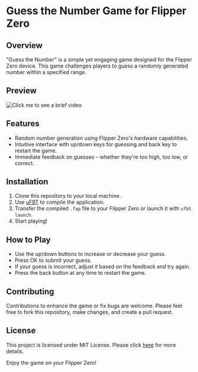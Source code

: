# Guess the Number Game for Flipper Zero

## Overview
"Guess the Number" is a simple yet engaging game designed for the Flipper Zero device. This game challenges players to guess a randomly generated number within a specified range.

## Preview
![Click me to see a brief video](https://streamable.com/b6iusj)

## Features
- Random number generation using Flipper Zero's hardware capabilities.
- Intuitive interface with up/down keys for guessing and back key to restart the game.
- Immediate feedback on guesses – whether they're too high, too low, or correct.

## Installation
1. Clone this repository to your local machine.
2. Use [uFBT](https://github.com/flipperdevices/flipperzero-ufbt) to compile the application.
3. Transfer the compiled `.fap` file to your Flipper Zero or launch it with `ufbt launch`.
4. Start playing!

## How to Play
- Use the up/down buttons to increase or decrease your guess.
- Press OK to submit your guess.
- If your guess is incorrect, adjust it based on the feedback and try again.
- Press the back button at any time to restart the game.

## Contributing
Contributions to enhance the game or fix bugs are welcome. Please feel free to fork this repository, make changes, and create a pull request.

## License
This project is licensed under MIT License. Please click [here](LICENSE) for more details.

Enjoy the game on your Flipper Zero!
